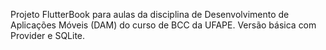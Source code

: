 Projeto FlutterBook para aulas da disciplina de Desenvolvimento de Aplicações Móveis (DAM) do curso de BCC da UFAPE.
Versão básica com Provider e SQLite.